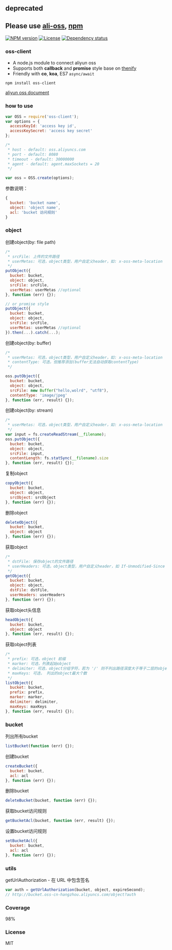 ## deprecated
## Please use [ali-oss](https://github.com/ali-sdk/ali-oss), [npm](https://www.npmjs.com/package/ali-oss)

[![NPM version][npm-img]][npm-url]
[![License][license-img]][license-url]
[![Dependency status][david-img]][david-url]

### oss-client

* A node.js module to connect aliyun oss
* Supports both **callback** and **promise** style base on [thenify](https://github.com/thenables/thenify)
* Friendly with **co**, **koa**, ES7 `async/await`

```bash
npm install oss-client
```

[aliyun oss document](http://imgs-storage.cdn.aliyuncs.com/help/oss/OSS_API_20131015.pdf?spm=5176.383663.5.23.OEtIjV&file=OSS_API_20131015.pdf)

### how to use
```js
var OSS = require('oss-client');
var options = {
  accessKeyId: 'access key id',
  accessKeySecret: 'access key secret'
};

/*
 * host - default: oss.aliyuncs.com
 * port - default: 8080
 * timeout - default: 30000000
 * agent - default: agent.maxSockets = 20
 */

var oss = OSS.create(options);
```

参数说明：
```js
{
  bucket: 'bucket name',
  object: 'object name',
  acl: 'bucket 访问规则'
}
```

### object

创建object(by: file path)
```js
/*
 * srcFile: 上传的文件路径
 * userMetas: 可选，object类型，用户自定义header，如: x-oss-meta-location
 */
putObject({
  bucket: bucket,
  object: object,
  srcFile: srcFile,
  userMetas: userMetas //optional
}, function (err) {});

// or promise style
putObject({
  bucket: bucket,
  object: object,
  srcFile: srcFile,
  userMetas: userMetas //optional
}).then(...).catch(...);
```

创建object(by: buffer)
```js
/*
 * userMetas: 可选，object类型，用户自定义header，如: x-oss-meta-location
 * contentType: 可选，但推荐添加(buffer无法自动获取contentType)
 */

oss.putObject({
  bucket: bucket,
  object: object,
  srcFile: new Buffer("hello,wolrd", "utf8"),
  contentType: 'image/jpeg'
}, function (err, result) {});
```

创建object(by: stream)
```js
/*
 * userMetas: 可选，object类型，用户自定义header，如: x-oss-meta-location
 */
var input = fs.createReadStream(__filename);
oss.putObject({
  bucket: bucket,
  object: object,
  srcFile: input,
  contentLength: fs.statSync(__filename).size
}, function (err, result) {});
```

复制object
```js
copyObject({
  bucket: bucket,
  object: object,
  srcObject: srcObject
}, function (err) {});
```

删除object
```js
deleteObject({
  bucket: bucket,
  object: object
}, function (err) {});
```

获取object
```js
/*
 * dstFile: 保存object的文件路径
 * userHeaders: 可选，object类型，用户自定义header，如 If-Unmodified-Since
 */
getObject({
  bucket: bucket,
  object: object,
  dstFile: dstFile,
  userHeaders: userHeaders
}, function (err) {});
```

获取object头信息
```js
headObject({
  bucket: bucket,
  object: object
}, function (err, result) {});
```

获取object列表
```js
/*
 * prefix: 可选，object 前缀
 * marker: 可选，列表起始object
 * delimiter: 可选，object分组字符，若为 '/' 则不列出路径深度大于等于二层的object
 * maxKeys: 可选， 列出的object最大个数
 */
listObject({
  bucket: bucket,
  prefix: prefix,
  marker: marker,
  delimiter: delimiter,
  maxKeys: maxKeys
}, function (err, result) {});
```

### bucket

列出所有bucket
```js
listBucket(function (err) {});
```

创建bucket
```js
createBucket({
  bucket: bucket,
  acl: acl
}, function (err) {});
```

删除bucket
```js
deleteBucket(bucket, function (err) {});
```

获取bucket访问规则
```js
getBucketAcl(bucket, function (err, result) {});
```

设置bucket访问规则
```js
setBucketAcl({
  bucket: bucket,
  acl: acl
}, function (err) {});
```

### utils

getUrlAuthorization - 在 URL 中包含签名
```js
var auth = getUrlAuthorization(bucket, object, expireSecond);
// http://bucket.oss-cn-hangzhou.aliyuncs.com/object?auth
```

### Coverage
98%

### License
MIT

[npm-img]: https://img.shields.io/npm/v/oss-client.svg?style=flat-square
[npm-url]: https://npmjs.org/package/oss-client
[license-img]: https://img.shields.io/badge/license-MIT-green.svg?style=flat-square
[license-url]: http://opensource.org/licenses/MIT
[david-img]: https://img.shields.io/david/coderhaoxin/oss-client.svg?style=flat-square
[david-url]: https://david-dm.org/coderhaoxin/oss-client
